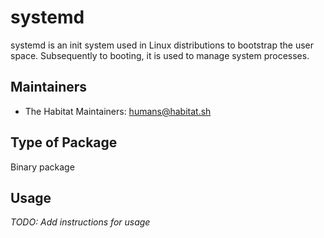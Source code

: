 # systemd

systemd is an init system used in Linux distributions to bootstrap the user space. Subsequently to booting, it is used to manage system processes.

## Maintainers

* The Habitat Maintainers: <humans@habitat.sh>

## Type of Package

Binary package

## Usage

*TODO: Add instructions for usage*
